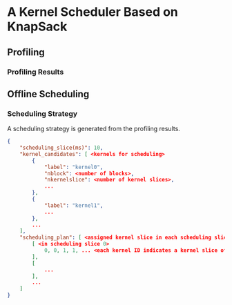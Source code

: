 # A Kernel Scheduler Based on KnapSack

## Profiling

### Profiling Results

## Offline Scheduling

### Scheduling Strategy

A scheduling strategy is generated from the profiling results. 

```json
{
    "scheduling_slice(ms)": 10, 
    "kernel_candidates": [ <kernels for scheduling>
        {
            "label": "kernel0", 
            "nblock": <number of blocks>, 
            "nkernelslice": <number of kernel slices>, 
            ...
        }, 
        {
            "label": "kernel1", 
            ...
        }, 
        ...
    ], 
    "scheduling_plan": [ <assigned kernel slice in each scheduling slice>
        [ <in scheduling slice 0>
            0, 0, 1, 1, ... <each kernel ID indicates a kernel slice of that kernel is launched in this scheduling slice>
        ], 
        [
            ...
        ], 
        ...
    ]
}
```
